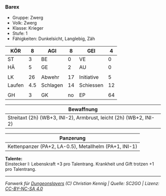 ### Barex  
- Gruppe: Zwerg  
- Volk: Zwerg  
- Klasse: Krieger  
- Stufe: 1  
- Fähigkeiten: Dunkelsicht, Langlebig, Zäh  


| KÖR | 8 | AGI | 8 | GEI | 4 |
| --- | --- | --- | --- | --- | --- |
| ST | 3 | BE | 0 | VE | 0 |
| HÄ | 5 | GE | 2 | AU | 0 |
|  |  |  |  |  |  |
| LK | 26 | Abwehr | 17 | Initiative | 5 |
| Laufen | 4.5 | Schlagen | 14 | Schiessen | 12 |
|  |  |  |  |  |  |
| GH | 3 | GK | no | EP | 64 |


| Bewaffnung |
| --- |
| Streitaxt (2h) (WB+3, INI-2), Armbrust, leicht (2h) (WB+2, INI-2) |


| Panzerung |
| --- |
| Kettenpanzer (PA+2, LA-0.5), Metallhelm (PA+1, INI-1) |


**Talente:**  
Einstecker I: Lebenskraft +3 pro Talentrang. Krankheit und Gift trotzen +1 pro Talentrang.





___
*Fanwerk für [Dungeonslayers](https://www.dungeonslayers.net/) (C) Christian Kennig | Quelle: SC2GO | Lizenz: [CC-BY-NC-SA 4.0](https://creativecommons.org/licenses/by-nc-sa/4.0/deed.de)*